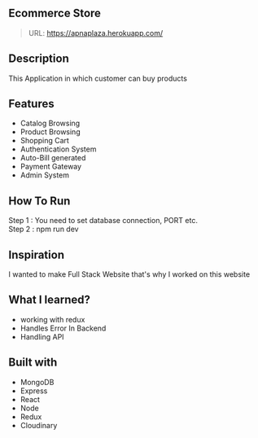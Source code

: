 ## Ecommerce Store
> URL: https://apnaplaza.herokuapp.com/

## Description
This Application in which customer can buy products

## Features
* Catalog Browsing
* Product Browsing
* Shopping Cart
* Authentication System
* Auto-Bill generated
* Payment Gateway
* Admin System

## How To Run
Step 1 : You need to set database connection, PORT etc.  
Step 2 : npm run dev

## Inspiration
I wanted to make Full Stack Website that's why I worked on this website 

## What I learned? 
* working with redux
* Handles Error In Backend
* Handling  API

## Built with
* MongoDB
* Express
* React
* Node
* Redux
* Cloudinary

